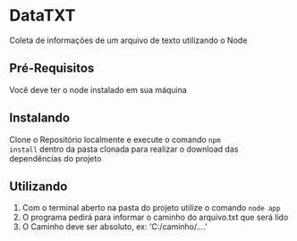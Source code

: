 # DataTXT
Coleta de informações de um arquivo de texto utilizando o Node

## Pré-Requisitos
Você deve ter o node instalado em sua máquina

## Instalando 
Clone o Repositório localmente e execute o comando <code>npm install</code> dentro da pasta clonada
para realizar o download das dependências do projeto

## Utilizando
1. Com o terminal aberto na pasta do projeto utilize o comando <code>node app</code>
2. O programa pedirá para informar o caminho do arquivo.txt que será lido
3. O Caminho deve ser absoluto, ex: 'C:/caminho/....'
